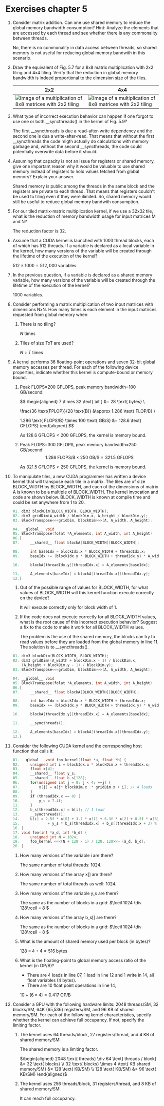 # Exercises chapter 5

1. Consider matrix addition. Can one use shared memory to reduce the global memory bandwidth consumption? Hint: Analyze the elements that are accessed by each thread and see whether there is any commonality between threads.

    No, there is no commonality in data access between threads, so shared memory is not useful for reducing global memory bandwith in this scenario.

2. Draw the equivalent of Fig. 5.7 for a 8x8 matrix multiplication with 2x2 tiling and 4x4 tiling. Verify that the reduction in global memory bandwidth is indeed proportional to the dimension size of the tiles.

    |2x2| 4x4|
    |--|--|
    | ![Image of a multiplication of 8x8 matrices with 2x2 tiling](matrix_8x8_tiling_2x2.svg "Tiling 2x2") | ![Image of a multiplication of 8x8 matrices with 2x2 tiling](matrix_8x8_tiling_4x4.svg "Tiling 2x2") |

3. What type of incorrect execution behavior can happen if one forgot to use one or both __syncthreads() in the kernel of Fig. 5.9?

    The first __syncthreads is due a read-after-write dependency and the second one is dua a write-after-read. That means that without the first __syncthreads the code migth actually do calculations with memory garbage and, without the second __syncthreads, the code could potentially overwrite data before it should.

4. Assuming that capacity is not an issue for registers or shared memory, give one important reason why it would be valuable to use shared memory instead of registers to hold values fetched from global memory? Explain your answer.
  
    Shared memory is public among the threads in the same block and the registers are private to each thread. That means that registers couldn't be used to tiling even if they were ilimited. So, shared memory would still be useful to reduce global memory bandwith consumption.

5. For our tiled matrix-matrix multiplication kernel, if we use a 32x32 tile, what is the reduction of memory bandwidth usage for input matrices M and N?

    The reduction factor is 32.

6. Assume that a CUDA kernel is launched with 1000 thread blocks, each of which has 512 threads. If a variable is declared as a local variable in the kernel, how many versions of the variable will be created through the lifetime of the execution of the kernel?

    $512 \times 1000 = 512,000 \text{ variables}$

7. In the previous question, if a variable is declared as a shared memory variable, how many versions of the variable will be created through the lifetime of the execution of the kernel?

    $1000 \text{ variables}$.

8. Consider performing a matrix multiplication of two input matrices with dimensions NxN. How many times is each element in the input matrices requested from global memory when: 
    
    1. There is no tiling? 
        
        $N \text{ times}$

    2. Tiles of size TxT are used?

        $N \div T \text{ times}$

9. A kernel performs 36 floating-point operations and seven 32-bit global memory accesses per thread. For each of the following device properties, indicate whether this kernel is compute-bound or memory bound. 
    1. Peak FLOPS=200 GFLOPS, peak memory bandwidth=100 GB/second 


        $$
        \begin{aligned}
        7 \times 32 \text{ bit } &= 28 \text{ bytes} \\

        \frac{36 \text{FPLOP}}{28 \text{B}} &\approx 1.286 \text{ FLOP/B} \\

        1.286 \text{ FLOPS/B} \times 100 \text{ GB/S} &= 128.6 \text{ GFLOPS}
        \end{aligned}
        $$


        As $128.6  \text{ GFLOPS} < 200 \text{ GFLOPS}$, the kernel is memory bound.


    2. Peak FLOPS=300 GFLOPS, peak memory bandwidth=250 GB/second
        $$
        1.286 \text{ FLOPS/B} \times 250 \text{ GB/S} = 321.5\text{ GFLOPS} 
        $$
        
        As $321.5  \text{ GFLOPS} > 250 \text{ GFLOPS}$, the kernel is memory bound.

10. To manipulate tiles, a new CUDA programmer has written a device kernel that will transpose each tile in a matrix. The tiles are of size BLOCK_WIDTH by BLOCK_WIDTH, and each of the dimensions of matrix A is known to be a multiple of BLOCK_WIDTH. The kernel invocation and code are shown below. BLOCK_WIDTH is known at compile time and could be set anywhere from 1 to 20.

    ```c
    01. dim3 blockDim(BLOCK_WIDTH, BLOCK_WIDTH);
    02. dim3 gridDim(A_width / blockDim.x, A_height / blockDim.y);
    03. BlockTranspose<<<gridDim, blockDim>>>(A, A_width, A_height);

    04. __global__ void
    05. BlockTranspose(folat *A_elements, int A_width, int A_height)
    06.{
    07.     __shared__ float blockA[BLOCK_WIDTH][BLOCK_WIDTH];
    
    08.     int baseIdx = blockIdx.x * BLOCK_WIDTH + threadIdx.x;
    09.     baseIdx += (blockIdx.y * BLOCK_WIDTH + threadIdx.y) * A_width;

    10.     blockA[threadIdx.y][threadIdx.x] = A_elements[baseIdx];

    11.     A_elements[baseIdx] = blockA[threadIdx.x][threadIdx.y];
    12.}
    ```

    1. Out of the possible range of values for BLOCK_WIDTH, for what values of BLOCK_WIDTH will this kernel function execute correctly on the device? 

        It will execute correctly only for block width of 1.

    
    2. If the code does not execute correctly for all BLOCK_WIDTH values, what is the root cause of this incorrect execution behavior? Suggest a fix to the code to make it work for all BLOCK_WIDTH values.

        The problem is the use of the shared memory, the blocks can try to read values before they are loaded from the global memory in line 11. The solution is to __syncthreads().

    ```c
    01. dim3 blockDim(BLOCK_WIDTH, BLOCK_WIDTH);
    02. dim3 gridDim((A_width + blockDim.x - 1) / blockDim.x, 
        (A_height + blockDim.y - 1) / blockDim.y);
    03. BlockTranspose<<<gridDim, blockDim>>>(A, A_width, A_height);

    04. __global__ void
    05. BlockTranspose(folat *A_elements, int A_width, int A_height)
    06.{
    07.     __shared__ float blockA[BLOCK_WIDTH][BLOCK_WIDTH];
    
    08.     int baseIdx = blockIdx.x * BLOCK_WIDTH + threadIdx.x;
    09.     baseIdx += (blockIdx.y * BLOCK_WIDTH + threadIdx.y) * A_width;

    10.     blockA[threadIdx.y][threadIdx.x] = A_elements[baseIdx];

    11.     __syncthreads();

    12.     A_elements[baseIdx] = blockA[threadIdx.x][threadIdx.y];
    13.}

11. Consider the following CUDA kernel and the corresponding host function that calls it:

    ```c
    01. __global__ void foo_kernel(float *a, float *b) {
    02.     unsigned int i = blockIdx.x * blockDim.x + threadIdx.x;
    03.     float x[4];
    04.     __shared__ float y_s;
    05.     __shared__ float b_s[128];
    06.     for(unsigned int j = 0; j < 4; ++j) {
    07.         x[j] = a[j* blockDim.x  * gridDim.x + i]; // 4 loads
    08.     }
    09.     if (threadIdx.x == 0) {
    10.         y_s = 7.4f;
    11.     }
    12.     b_s[threadIdx.x] = b[i]; // 1 load
    13.     __syncthreads();
    14.     b[i] = 2.5f * x[0] + 3.7 * x[1] + 6.3f * x[2] + 8.5f * x[3]
    15.             + y_s * b_s[threadIdx.x] + b_s[(threadIdx.x + 3) % 128]; // 1 write
    16. }
    17. void foo(int *a_d, int *b_d) {
    18.     unsigned int N = 1024;
    19.     foo_kernel <<<(N + 128 - 1) / 128, 128>>> (a_d, b_d);
    20. }
    ```
    1. How many versions of the variable i are there?
        
        The same number of total threads: 1024.

    2. How many versions of the array x[] are there? 

        The same number of total threads as well: 1024.

    3. How many versions of the variable y_s are there? 

        The same as the number of blocks in a grid: $\lceil 1024 \div 128\rceil = 8 $

    4. How many versions of the array b_s[] are there?

        The same as the number of blocks in a grid: $\lceil 1024 \div 128\rceil = 8 $
    
    5. What is the amount of shared memory used per block (in bytes)?

        $128 \times 4 + 4 = 516 \text{ bytes}$
    
    6. What is the floating-point to global memory access ratio of the kernel (in OP/B)?
        
        - There are 4 loads in line 07, 1 load in line 12 and 1 write in 14, all float variables (4 bytes).
        - There are 10 float point operations in line 14, 

        $10 \div (6 \times 4) \approx 0.417 \text{ OP/B}$

12. Consider a GPU with the following hardware limits: 2048 threads/SM, 32 blocks/SM, 64K (65,536) registers/SM, and 96 KB of shared memory/SM. For each of the following kernel characteristics, specify whether the kernel can achieve full occupancy. If not, specify the limiting factor. 

    1. The kernel uses 64 threads/block, 27 registers/thread, and 4 KB of shared memory/SM. 

        The shared memory is a limiting factor.

        $\begin{aligned}
            2048 \text{ threads} \div 64 \text{ threads / block}  &= 32 \text{ blocks} \\
            32 \text{ blocks} \times 4 \text{ KB shared memory/SM} &= 128 \text{ KB/SM} \\
            128 \text{ KB/SM} &> 96 \text{ KB/SM}
        \end{aligned}$


    2. The kernel uses 256 threads/block, 31 registers/thread, and 8 KB of shared memory/SM.

        It can reach full occupancy.